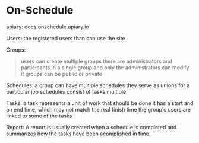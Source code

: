 # On-Schedule
apiary: docs.onschedule.apiary.io

Users: 
  the registered users than can use the site

Groups: 
> users can create multiple groups
> there are administrators and participants in a single group and only the administrators can modify it
> groups can be public or private

Schedules: 
  a group can have multiple schedules
  they serve as unions for a particular job
  schedules consist of tasks multiple

Tasks:
  a task represents a unit of work that should be done
  it has a start and an end time, which may not match the real finish time
  the group's users are linked to some of the tasks

Report:
  A report is usually created when a schedule is completed and summarizes how the tasks have been acomplished in time.
